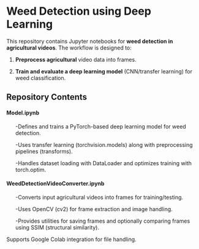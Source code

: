 <h1>Weed Detection using Deep Learning</h1>

This repository contains Jupyter notebooks for <b>weed detection in agricultural videos</b>. The workflow is designed to:

1. <t><b>Preprocess agricultural</b> video data into frames.</t>

2. <b>Train and evaluate a deep learning model</b> (CNN/transfer learning) for weed classification.

<h2>Repository Contents</h2>

<h4>Model.ipynb</h4>

<ul>-Defines and trains a PyTorch-based deep learning model for weed detection.

-Uses transfer learning (torchvision.models) along with preprocessing pipelines (transforms).

-Handles dataset loading with DataLoader and optimizes training with torch.optim.</ul>

<h4>WeedDetectionVideoConverter.ipynb</h4>

<ol>-Converts input agricultural videos into frames for training/testing.

-Uses OpenCV (cv2) for frame extraction and image handling.

-Provides utilities for saving frames and optionally comparing frames using SSIM (structural similarity).</ol>

Supports Google Colab integration for file handling.
